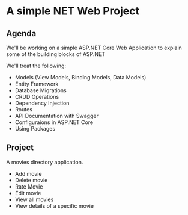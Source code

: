 # A simple NET Web Project

## Agenda

We'll be working on a simple ASP&#46;NET Core Web Application to explain some of the building blocks of ASP&#46;NET

We'll treat the following:

- Models (View Models, Binding Models, Data Models)
- Entity Framework
- Database Migrations
- CRUD Operations
- Dependency Injection
- Routes
- API Documentation with Swagger
- Configuraions in ASP&#46;NET Core
- Using Packages

## Project

A movies directory application.

- Add movie
- Delete movie
- Rate Movie
- Edit movie
- View all movies
- View details of a specific movie